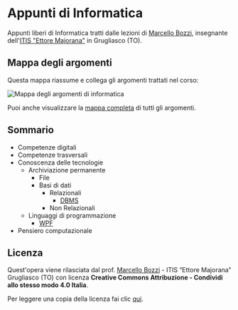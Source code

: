 # Appunti di Informatica

Appunti liberi di Informatica tratti dalle lezioni di [Marcello Bozzi](https://marcellobozzi.it), insegnante dell'[ITIS "Ettore Majorana"](http://itismajo.it) in Grugliasco (TO).

## Mappa degli argomenti

Questa mappa riassume e collega gli argomenti trattati nel corso:

![Mappa degli argomenti di informatica](/_mappa-argomenti-di-informatica-5.png)

Puoi anche visualizzare la [mappa completa](/_mappa-argomenti-di-informatica-5-COMPLETA.png) di tutti gli argomenti.

## Sommario

- Competenze digitali
- Competenze trasversali
- Conoscenza delle tecnologie
    - Archiviazione permanente
        - File
        - Basi di dati
            - Relazionali
                - [DBMS](/conoscenza-delle-tecnologie/archiviazione-permanente/basi-di-dati/relazionali/DBMS/README.md)
            - Non Relazionali
    - Linguaggi di programmazione
        - [WPF](/conoscenza-delle-tecnologie/linguaggi-di-programmazione/wpf/README.md)
- Pensiero computazionale

## Licenza

Quest'opera viene rilasciata dal prof. [Marcello Bozzi](https://marcellobozzi.it) - ITIS “Ettore Majorana” Grugliasco (TO) con licenza **Creative Commons Attribuzione - Condividi allo stesso modo 4.0 Italia**.

Per leggere una copia della licenza fai clic [qui](/LICENSE).
